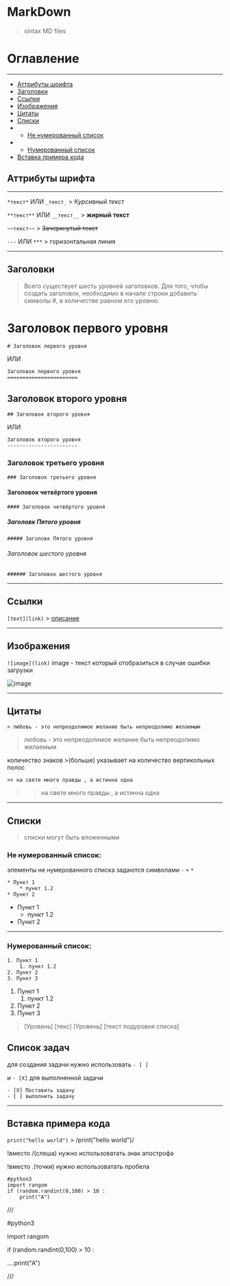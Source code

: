 # MarkDown
>sintax MD files

# Оглавление

----------------
* [Аттрибуты шрифта](https://github.com/T0kua/MarkDown#%D0%B0%D1%82%D1%82%D1%80%D0%B8%D0%B1%D1%83%D1%82%D1%8B-%D1%88%D1%80%D0%B8%D1%84%D1%82%D0%B0)
* [Заголовки](https://github.com/T0kua/MarkDown#%D0%B7%D0%B0%D0%B3%D0%BE%D0%BB%D0%BE%D0%B2%D0%BA%D0%B8)
* [Ссылки](https://github.com/T0kua/MarkDown#%D1%81%D1%81%D1%8B%D0%BB%D0%BA%D0%B8)
* [Изображения](https://github.com/T0kua/MarkDown#%D0%B8%D0%B7%D0%BE%D0%B1%D1%80%D0%B0%D0%B6%D0%B5%D0%BD%D0%B8%D1%8F)
* [Цитаты](https://github.com/T0kua/MarkDown#%D1%86%D0%B8%D1%82%D0%B0%D1%82%D1%8B)
* [Списки](https://github.com/T0kua/MarkDown#%D1%81%D0%BF%D0%B8%D1%81%D0%BA%D0%B8)
*  * [Не нумерованный список](https://github.com/T0kua/MarkDown#%D0%BD%D0%B5-%D0%BD%D1%83%D0%BC%D0%B5%D1%80%D0%BE%D0%B2%D0%B0%D0%BD%D0%BD%D1%8B%D0%B9-%D1%81%D0%BF%D0%B8%D1%81%D0%BE%D0%BA)
*  * [Нумерованный список](https://github.com/T0kua/MarkDown#%D0%BD%D1%83%D0%BC%D0%B5%D1%80%D0%BE%D0%B2%D0%B0%D0%BD%D0%BD%D1%8B%D0%B9-%D1%81%D0%BF%D0%B8%D1%81%D0%BE%D0%BA)
* [Вставка примера кода](https://github.com/T0kua/MarkDown#%D0%B2%D1%81%D1%82%D0%B0%D0%B2%D0%BA%D0%B0-%D0%BF%D1%80%D0%B8%D0%BC%D0%B5%D1%80%D0%B0-%D0%BA%D0%BE%D0%B4%D0%B0)

## Аттрибуты шрифта

------------------
`*текст*` ИЛИ `_текст_` > *Курсивный текст*

`**текст**` ИЛИ `__текст__` > **жирный текст**

`~~текст~~` > ~~Зачеркнутый текст~~

`---` ИЛИ `***` > горизонтальная линия

-----------

## Заголовки
> Всего существует шесть уровней заголовков. Для того, чтобы создать заголовок, необходимо в начале строки добавить символы #, в количестве равном его уровню.
# Заголовок первого уровня

`# Заголовок первого уровня` 

ИЛИ

```
Заголовок первого уровня
=======================
```

## Заголовок второго уровня

`## Заголовок второго уровня`

ИЛИ 
```
Заголовок второго уровня
-----------------------
```

### Заголовок третьего уровня

`### Заголовок третьего уровня`

#### Заголовок четвёртого уровня

`#### Заголовок четвёртого уровня`

##### Заголовк Пятого уровня

`##### Заголовк Пятого уровня`

###### Заголовок шестого уровня

`###### Заголовок шестого уровня`

---------------------
## Ссылки

`[text](link)` > [описание](https://github.com/T0kua/MarkDown/edit/main/README.md#%D0%BE%D0%BF%D0%B8%D1%81%D0%B0%D0%BD%D0%B8%D0%B5)

-------------------------

## Изображения
`![image](link)` 
image - текст который отобразиться в случае ошибки загрузки

![image](https://encrypted-tbn0.gstatic.com/images?q=tbn:ANd9GcSENbYO5Exs8Owe4qBMW8mi9SKQFYwPf3tS0n69jQyxgA&s)

-----------------------
## Цитаты

`> любовь - это непреодолимое желание быть непреодолимо желаемым` 
> любовь - это непреодолимое желание быть непреодолимо желаемым

количество знаков >(больше) указывает на количество вертикольных полос

`>> на свете много правды , а истинна одна`
>> на свете много правды , а истинна одна

---------------------
## Списки
>списки могут быть вложенными
### Не нумерованный список:
элементы не нумерованного списка задаются символами `-` `+` `*`
~~~
* Пункт 1
    * пункт 1.2
* Пункт 2
~~~

* Пункт 1
    * пункт 1.2
* Пункт 2
-------------------------
### Нумерованный список:

~~~
1. Пункт 1
    1. пункт 1.2
2. Пункт 2
3. Пункт 3
~~~
1. Пункт 1
    1. пункт 1.2
2. Пункт 2
3. Пункт 3
> [Уровень] [текс]
>    [Уровень] [текст подуровня списка]

## Список задач

для создания задачи нужно использовать `- [ ]` 

и `- [X]` для выполненной задачи

```
- [Х] Поставить задачу
- [ ] выполнить задачу 
```

-----------------------
## Вставка примера кода

`print("hello world")`  > /print("hello world")/

!вместо /(слеша) нужно использоватать знак апострофа

!вместо .(точки) нужно использоватать пробела
```
#python3
import rangom
if (random.randint(0,100) > 10 :
    print("A")
```

///

#python3

import rangom

if (random.randint(0,100) > 10 :

....print("A")
    
///
